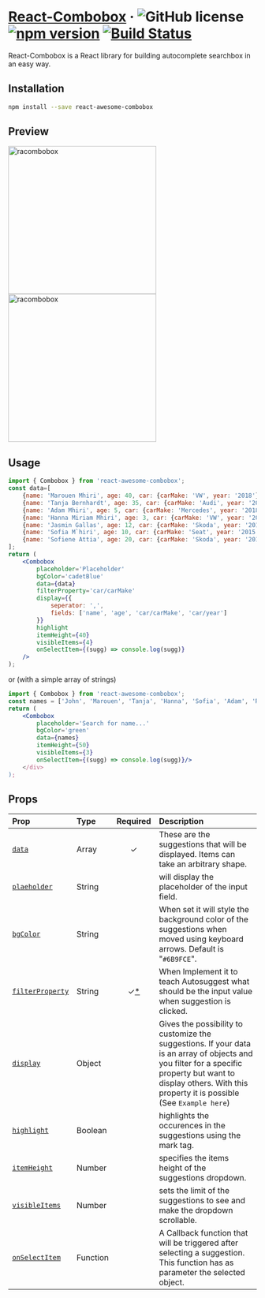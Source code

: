 # [React-Combobox](https://npmjs.org/react-combobox) &middot; ![GitHub license](https://img.shields.io/badge/license-MIT-blue.svg) [![npm version](https://img.shields.io/npm/v/react-awesome-combobox.svg?style=flat)](https://www.npmjs.com/package/react-awesome-combobox) [![Build Status](https://travis-ci.com/Marujah/React-Combobox.svg?branch=master)](https://travis-ci.com/Marujah/React-Combobox)

React-Combobox is a React library for building autocomplete searchbox in an easy way.

## Installation

``` bash
npm install --save react-awesome-combobox
```

## Preview
<img src="https://s3-us-west-2.amazonaws.com/s.cdpn.io/1014830/react-awesome-combobox-2.png" width="300px" alt="racombobox"> <img src="https://s3-us-west-2.amazonaws.com/s.cdpn.io/1014830/react-awesome-combobox-1.png" width="300px" alt="racombobox">

## Usage
``` jsx
import { Combobox } from 'react-awesome-combobox';
const data=[
    {name: 'Marouen Mhiri', age: 40, car: {carMake: 'VW', year: '2018'}},
    {name: 'Tanja Bernhardt', age: 35, car: {carMake: 'Audi', year: '2017'}},
    {name: 'Adam Mhiri', age: 5, car: {carMake: 'Mercedes', year: '2018'}},
    {name: 'Hanna Miriam Mhiri', age: 3, car: {carMake: 'VW', year: '2016'}},
    {name: 'Jasmin Gallas', age: 12, car: {carMake: 'Skoda', year: '2018'}},
    {name: 'Sofia M`hiri', age: 10, car: {carMake: 'Seat', year: '2015'}},
    {name: 'Sofiene Attia', age: 20, car: {carMake: 'Skoda', year: '2018'}},
];
return (
    <Combobox
        placeholder='Placeholder'
        bgColor='cadetBlue'
        data={data}
        filterProperty='car/carMake'
        display={{
            seperator: ',',
            fields: ['name', 'age', 'car/carMake', 'car/year']
        }}
        highlight
        itemHeight={40}
        visibleItems={4}
        onSelectItem={(sugg) => console.log(sugg)}
    />
);
```

or (with a simple array of strings)

``` jsx
import { Combobox } from 'react-awesome-combobox';
const names = ['John', 'Marouen', 'Tanja', 'Hanna', 'Sofia', 'Adam', 'Rafif'];
return (
    <Combobox
        placeholder='Search for name...'
        bgColor='green'
        data={names}
        itemHeight={50}
        visibleItems={3}
        onSelectItem={(sugg) => console.log(sugg)}/>
    </div>
);
```


## Props

| Prop | Type | Required | Description |
| :--- | :--- | :---: | :--- |
| [`data`](#suggestions-prop) | Array | ✓ | These are the suggestions that will be displayed. Items can take an arbitrary shape. |
| [`plaeholder`](#on-suggestions-fetch-requested-prop) | String | | will display the placeholder of the input field. |
| [`bgColor`](#on-suggestions-clear-requested-prop) | String | | When set it will style the background color of the suggestions when moved using keyboard arrows. Default is "`#6B9FCE`". |
| [`filterProperty`](#get-suggestion-value-prop) | String | ✓[*](#on-suggestions-clear-requested-prop-note) | When Implement it to teach Autosuggest what should be the input value when suggestion is clicked. |
| [`display`](#render-suggestion-prop) | Object | | Gives the possibility to customize the suggestions. If your data is an array of objects and you filter for a specific property but want to display others. With this property it is possible (See `Example here`) |
| [`highlight`](#input-props-prop) | Boolean | | highlights the occurences in the suggestions using the mark tag. |
| [`itemHeight`](#on-suggestion-selected-prop) | Number | | specifies the items height of the suggestions dropdown. |
| [`visibleItems`](#on-suggestion-highlighted-prop) | Number | | sets the limit of the suggestions to see and make the dropdown scrollable. |
| [`onSelectItem`](#should-render-suggestions-prop) | Function | | A Callback function that will be triggered after selecting a suggestion. This function has as parameter the selected object.

